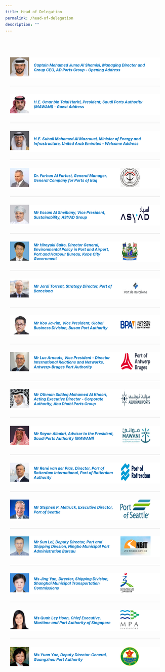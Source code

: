 ```yaml
---
title: Head of Delegation
permalink: /head-of-delegation
description: ""
---
```

<style>
	body {font-size:14px;line-height:1.42857143;}
	h1, h2, h3, h4, h5, h6 {line-height:1.1;}
	a[href$=".pdf"] {margin-left:0;}
	a[href$=".pdf"]:before {display:none;}
	.content p, .content li {margin:0 0 15px;font-size:inherit;line-height:inherit;}
	.mobile {display:block!important;}
	.desktop {display:none!important;}
	.navbar-end, .is-search-bar {display:none;}
	#main-content .bp-section {padding:0;}
	#main-content .bp-section-pagetitle {display:none;}
	#main-content .bp-container {width:100%;max-width:100%;min-height:250px;padding:0!important;}
	#main-content .bp-container .row {margin:0;}
	#main-content .bp-container .col {padding:0;}
	#main-content .col.is-8 {width:100%;margin:0;}
	#main-content .col.is-1 {display:none;}
	@media(min-width:1280px) {
		.mobile {display:none!important;}
		.desktop {display:block!important;}
	}
	
	.par-main {padding:35px 15px;margin:0 auto;}
	.par-main .par-list-none {list-style:none;margin:0;}
	@media(min-width:992px) {
		.par-main {max-width:970px;}
	}
	@media(min-width:1024px) {
		.par-main {padding:35px 0;}
	}
	@media(min-width:1440px) {
		.par-main {max-width:1280px;}
	}
	
	.accordion {padding:25px 0;border-bottom:1px solid #e3e3e3;}
	.accordion:last-child {border:0;}
	.accordion .bp-accordion-header, .accordion .bp-accordion-header:hover, .accordion .bp-accordion-header:focus {color:#fff;text-decoration:none;}
	.accordion .bp-accordion-button {color:#fff;}
	.bp-accordion-button:before, .sgds-icon-chevron-up, .sgds-icon-minus .sgds-icon-chevron-down {display:none;}
	.sgds-icon-minus .sgds-icon-chevron-up {display:block;}
	.speaker-img-wrapper {display:table;width:100%;background: #fff;}
	.speaker-img-wrapper > div, .speaker-img-wrapper h5 {display: table-cell;vertical-align: middle;}
	.speaker-img-wrapper .speaker-img {width:60px;height:60px;}
	.speaker-img-wrapper h5 {padding:0 15px;font-size:12px;font-weight:700;line-height:1.2;color:#0071c0;}
	.speaker-img-wrapper .org-logo {width: 20%;}
	.speaker-img-wrapper .org-logo img {width:auto;height: 60px;margin:0 15px 0 auto;}
	.speaker-img-wrapper .icon-wrapper {width:30px;color: #0fa678;}
	.speaker-content {padding:30px;background: #f6f6f6;}
	.speaker-content h6 {color: #0071c0;font-weight: 700;margin:0 0 15px;}
	.speaker-content p {margin:0 0 15px;font-size:14px;line-height:24px;}
	.sgds-icon-minus .speaker-img-wrapper {background:#002b5f;}
	.sgds-icon-minus h5, .sgds-icon-minus .icon-wrapper {color:#fff;}
	.bp-accordion-body {display:block!important;position:relative;max-height:0;overflow:hidden;transition:.6s all;}
	a.sgds-icon-minus + .bp-accordion-body {max-height:2000px;}
	@media(min-768px) {
		.speaker-img-wrapper h5 {font-size:14px;}
	}
</style>
<div class="par-main">
	<div class="accordion">
		<a href="#!" class="bp-accordion-header bp-accordion-button" role="button" aria-expanded="true" disabled>
			<div class="speaker-img-wrapper">
				<div class="speaker-img">
					<img src="/images/Event2022/Delegation/mohamed-juma-al-shamisi.jpeg" alt="Captain Mohamed Juma Al Shamisi">
				</div>
				<h5>Captain Mohamed Juma Al Shamisi, Managing Director and Group CEO, AD Ports Group - Opening Address</h5>
				<div class="icon-wrapper">
					<i class="sgds-icon sgds-icon-chevron-up"></i>
					<i class="sgds-icon sgds-icon-chevron-down"></i>
				</div>
			</div>
		</a>
	</div>
	<div class="accordion">
		<a href="#!" class="bp-accordion-header bp-accordion-button" role="button" aria-expanded="true" disabled>
			<div class="speaker-img-wrapper">
				<div class="speaker-img">
					<img src="/images/Event2022/Delegation/omar-bin-talal-hariri.jpg" alt="H.E. Omar bin Talal Hariri">
				</div>
				<h5>H.E. Omar bin Talal Hariri, President, Saudi Ports Authority (MAWANI) - Guest Address</h5>
				<div class="icon-wrapper">
					<i class="sgds-icon sgds-icon-chevron-up"></i>
					<i class="sgds-icon sgds-icon-chevron-down"></i>
				</div>
			</div>
		</a>
	</div>
	<div class="accordion">
		<a href="#!" class="bp-accordion-header bp-accordion-button" role="button" aria-expanded="true" disabled>
			<div class="speaker-img-wrapper">
				<div class="speaker-img">
					<img src="/images/Event2022/Delegation/he-suhail-mohamed-al-mazrouei.jpg" alt="H.E. Suhail Mohamed Al Mazrouei">
				</div>
				<h5>H.E. Suhail Mohamed Al Mazrouei, Minister of Energy and Infrastructure, United Arab Emirates - Welcome Address</h5>
				<div class="icon-wrapper">
					<i class="sgds-icon sgds-icon-chevron-up"></i>
					<i class="sgds-icon sgds-icon-chevron-down"></i>
				</div>
			</div>
		</a>
	</div>
	<div class="accordion">
		<a href="#!" class="bp-accordion-header bp-accordion-button" role="button" aria-expanded="true">
			<div class="speaker-img-wrapper">
				<div class="speaker-img">
					<img src="/images/Event2022/Delegation/farhan-al-fartosi.jpg" alt="Dr. Farhan Al Fartosi">
				</div>
				<h5>Dr. Farhan Al Fartosi, General Manager, General Company for Ports of Iraq</h5>
				<div class="org-logo"><img src="/images/Event2022/LogoOfPorts/logo-iraq.jpg" alt="Port of Iraq"/></div>
				<div class="icon-wrapper">
					<i class="sgds-icon sgds-icon-chevron-up"></i>
					<i class="sgds-icon sgds-icon-chevron-down"></i>
				</div>
			</div>
		</a>
		<div class="bp-accordion-body">
			<div class="speaker-content">
				<h6>Delegate's Bio:</h6>
				<p>Dr. Farhan Al Fartosi is the General Manager of the Iraq Ports Company and the Chairman of the board.</p>
				<p>Dr. Al Fartosi has a long experience in Maritime field and holds many certifications including second marine engineer certificate from Arabian Gulf Academy for Maritime Studies in 1990. And chief marine engineer certification from the Jordanian Academy in Amman in 2000. And also certification on how to implement the maritime Labour Convention (2006).</p>
				<p>In 2013, Dr. Farhan Al Fartosi obtained his master's degree in Maritime affairs <span>—</span>&nbsp;Maritime Safety and Environmental Administration from The World Maritime University in Sweden. He has worked in Iraq Maritime Transport as second marine engineer and then he was graded to chief marine engineer and took over the duties of chief engineer on many ships including cargo ships, RORO ships and bulk ships. After that he held several positions including Manager of Security Administration department in General Company of Maritime Transport in 2014.</p>
				<p>In 2020 he obtained PhD in Business Management from the Ain shams University in Egypt.</p>
				<p>Dr Farhan Al Fartosi has participated in many conferences and seminars including ship Recycling conference in Denmark.</p>
			</div>
		</div>
	</div>
	<div class="accordion">
		<a href="#!" class="bp-accordion-header bp-accordion-button" role="button" aria-expanded="true">
			<div class="speaker-img-wrapper">
				<div class="speaker-img">
					<img src="/images/Event2022/Delegation/essam-al-sheibany.jpg" alt="Mr Essam Al Sheibany">
				</div>
				<h5>Mr Essam Al Sheibany, Vice President, Sustainability, ASYAD Group</h5>
				<div class="org-logo"><img src="/images/Event2022/LogoOfPorts/logo-asyad.png" alt="Port of ASYAD"/></div>
				<div class="icon-wrapper">
					<i class="sgds-icon sgds-icon-chevron-up"></i>
					<i class="sgds-icon sgds-icon-chevron-down"></i>
				</div>
			</div>
		</a>
		<div class="bp-accordion-body">
			<div class="speaker-content">
				<h6>Delegate's Bio:</h6>
				<p>Essam Al Sheibany is the Vice President of Sustainability at Asyad group, Oman's flagship logistics and supply chain group, offering end-to-end solutions from ports, free zones, maritime shipping, and last-mile express delivery. As a Sustainability VP, Essam plays a key role in building and maintaining all the Environmental, Social and Governance (ESG) activities within the group to position Asyad among the top 10 integrated logistics companies in the world; Essam is also driving the Decarbonization initiatives and facilitate the Green Hydrogen projects initiatives within the group, previously he was Group VP for QHSSE where he was taking care of health and safety of employees, contractors, and costumers, and protect environment and recently he took over the scope of Sustainability Development initiatives within the Group.</p>
				<p>Al Sheibany is a member of several local and international bodies such as the National Petroleum Council, the Main committee of Health and Safety in Oman. Essam led the implementation of a number of operational projects in Oman and internationally. As an engineer, Energy Expert, Climate Change activist and he has more than 30 years of experience in Oil and Gas, Project Management, HSE and many areas mainly centered Operational Excellence.</p>
			</div>
		</div>
	</div>
	<div class="accordion">
		<a href="#!" class="bp-accordion-header bp-accordion-button" role="button" aria-expanded="true">
			<div class="speaker-img-wrapper">
				<div class="speaker-img">
					<img src="/images/Event2022/Delegation/hiroyuki-saito.jpg" alt="Mr Hiroyuki Saito">
				</div>
				<h5>Mr Hiroyuki Saito, Director General, Environmental Policy in Port and Airport, Port and Harbour Bureau, Kobe City Government</h5>
				<div class="org-logo"><img src="/images/Event2022/LogoOfPorts/logo-kobe.jpg" alt="Port of Kobe"/></div>
				<div class="icon-wrapper">
					<i class="sgds-icon sgds-icon-chevron-up"></i>
					<i class="sgds-icon sgds-icon-chevron-down"></i>
				</div>
			</div>
		</a>
		<div class="bp-accordion-body">
			<div class="speaker-content">
				<h6>Delegate's Bio:</h6>
				<p>Mr. SAITO Hiroyuki is Director General, Environmental Policy in Port and Airport in Port and Harbor Bureau, Kobe City Government as of April 2022.</p>
				<p>More recently, he served as Director General, Chief COVID-19 Vaccination Officer in Public Health Bureau from 2021-2022. Previously, he served as Director of Environmental Conservation Department (2017-2021); Manager of Business Waste Management Division (2014-2017); Manager of Recycling Division (2013-2014) in Environment Bureau, Kobe City Government.</p>
			</div>
		</div>
	</div>
	<div class="accordion">
		<a href="#!" class="bp-accordion-header bp-accordion-button" role="button" aria-expanded="true">
			<div class="speaker-img-wrapper">
				<div class="speaker-img">
					<img src="/images/Event2022/Delegation/jordi-torrent.jpg" alt="Mr Jordi Torrent">
				</div>
				<h5>Mr Jordi Torrent, Strategy Director, Port of Barcelona</h5>
				<div class="org-logo"><img src="/images/Event2022/LogoOfPorts/logo-vector-port-de-barcelona.jpg" alt="Port of Barcelona"/></div>
				<div class="icon-wrapper">
					<i class="sgds-icon sgds-icon-chevron-up"></i>
					<i class="sgds-icon sgds-icon-chevron-down"></i>
				</div>
			</div>
		</a>
		<div class="bp-accordion-body">
			<div class="speaker-content">
				<h6>Delegate's Bio:</h6>
				<p>Jordi Torrent is currently the Strategy Director of the Port of Barcelona. In this position he has recently developed the Port's IV Strategic Plan which has adapted the Port's strategy and objectives to the latest global and regional trade and logistics trends. He is particularly involved in the intermodal sector, and has designed and implemented initiatives in this field, such as the development of PPP projects of inland terminals and rail services in Spain and France. He has been involved in the Port, logistics and rail sectors for 15 years.</p>
				<p>Jordi Torrent is also Managing Director of the company B2B Logistics Busan Barcelona Hub, and member of the board of directors of several societies managing intermodal terminals in Spain and France. He represents the Port of Barcelona in various international organizations, such as WPCAP, MEDports and ESPO.</p>
				<p>He holds a Law Degree from the Autonomous University of Barcelona and a Master Degree on International Affairs from the University of Barcelona. He has also an advanced Management program from ESADE Business School.</p>
			</div>
		</div>
	</div>
	<div class="accordion">
		<a href="#!" class="bp-accordion-header bp-accordion-button" role="button" aria-expanded="true">
			<div class="speaker-img-wrapper">
				<div class="speaker-img">
					<img src="/images/Event2022/Delegation/koo-ja-rim.jpg" alt="Mr Koo Ja-rim">
				</div>
				<h5>Mr Koo Ja-rim, Vice President, Global Business Division, Busan Port Authority</h5>
				<div class="org-logo"><img src="/images/Event2022/LogoOfPorts/logo-busan.png" alt="Port of Busan"/></div>
				<div class="icon-wrapper">
					<i class="sgds-icon sgds-icon-chevron-up"></i>
					<i class="sgds-icon sgds-icon-chevron-down"></i>
				</div>
			</div>
		</a>
		<div class="bp-accordion-body">
			<div class="speaker-content">
				<h6>Delegate's Bio:</h6>
				<p>Mr. Koo Ja Rim has been a Head of Overseas Business Department of Busan Port Authority (BPA) since 2018 and Vice President of BPA (Global Business Division) since 2021.</p>
				<p>Since he joined BPA in 2014, Mr Koo has worked at such various departments as Logistics Planning, and Overseas Business, and he has dedicated to conducting Busan Port Redevelopment Project and developing first overseas logistics businesses projects in Rotterdam (Netherlands), Barcelona (Spain), and Probolinggo (Indonesia).</p>
				<p>With his experience and expertise in port, logistics, and legal area, he has been performed as an advisor of Campus Asia Aims and for Investor Relations (IR) Committee of Busan Metropolitan Council.</p>
				<p>In 2003, Mr Koo earned Master's degree of Laws (LL.M.) in School of Law from Indiana University and he got license as an attorney at Law of New York State Bar Association in U.S. in the same year. In 2017, Koo studied for a Master's degree of Science (MSc) at World Maritime University.</p>
			</div>
		</div>
	</div>
	<div class="accordion">
		<a href="#!" class="bp-accordion-header bp-accordion-button" role="button" aria-expanded="true">
			<div class="speaker-img-wrapper">
				<div class="speaker-img">
					<img src="/images/Event2022/Delegation/luc-arnouts.jpg" alt="Mr Luc Arnouts">
				</div>
				<h5>Mr Luc Arnouts, Vice President - Director International Relations and Networks, Antwerp-Bruges Port Authority</h5>
				<div class="org-logo"><img src="/images/Event2022/LogoOfPorts/logo-antwerp.png" alt="Port of Antwerp"/></div>
				<div class="icon-wrapper">
					<i class="sgds-icon sgds-icon-chevron-up"></i>
					<i class="sgds-icon sgds-icon-chevron-down"></i>
				</div>
			</div>
		</a>
		<div class="bp-accordion-body">
			<div class="speaker-content">
				<h6>Delegate's Bio:</h6>
				<p>Mr. Luc Arnouts obtained a  Master in Law at the University of Antwerp and a Master in General Management at the University of Ghent. He has been active in the port and logistics sector ever since.</p>
				<p>He started his career and gained operational experience in stevedoring, warehousing and ocean freight forwarding at the logistics company Group Katoennatie from 1986 until 1992.</p>
				<p>In 1992, he moved to SGS-Group Belgium where he officiated as General Manager of SGS-Van Bree. He was Member of the Central Management Committee and the Strategic Committee. He was in charge of the logistics and port handling business of SGS in Belgium. Aviapartner, European leading airport handling company became his new employer in 2000, where he held the position of VP Cargo Handling Europe and was Member of the Central Board.</p>
				<p>In 2007, he joined the Antwerp Port Authority as Chief Commercial Officer. Since mid 2017 he holds the function of Director International Relations and Networks. As Vice President he is member of the Management Board.</p>
				<p>Furthermore he also holds the following functions :<br/>
				- Member of the board of directors of Port of Antwerp International, a subsidiary company of Port of Antwerp, focussed on international consultancy, port management and participations in overseas port projects<br/>
				- Member of the board of directors of APEC, the training subsidiary of Port of Antwerp</p>
			</div>
		</div>
	</div>
	<div class="accordion">
		<a href="#!" class="bp-accordion-header bp-accordion-button" role="button" aria-expanded="true">
			<div class="speaker-img-wrapper">
				<div class="speaker-img">
					<img src="/images/Event2022/Delegation/othman-siddeq-mohamed-al-khoori.jpg" alt="Mr Othman Siddeq Mohamed Al Khoori"/>
				</div>
				<h5>Mr Othman Siddeq Mohamed Al Khoori, Acting Executive Director - Corporate Authority, Abu Dhabi Ports Group</h5>
				<div class="org-logo"><img src="/images/Event2022/LogoOfPorts/logo-abu-dhabi.jpg" alt="Port of Abu Dhabi"/></div>
				<div class="icon-wrapper">
					<i class="sgds-icon sgds-icon-chevron-up"></i>
					<i class="sgds-icon sgds-icon-chevron-down"></i>
				</div>
			</div>
		</a>
		<div class="bp-accordion-body">
			<div class="speaker-content">
				<h6>Delegate's Bio:</h6>
				<p>Othman Siddeq Mohamed Al Khoori serves as the Executive Director of Economic Affairs & Acting Executive Director Corporate Authority at Abu Dhabi Ports and as the Chief Operating Officer (COO) of ZonesCorp, one of the largest operator of purpose-built industrial zones in the UAE.</p>
				<p>He has held the position of ZonesCorp's COO for almost a decade, during which time he has overseen customer enagements in Abu Dhabi City and Al Ain, while also overseeing the business operations of Customer Services, Zones Facility Management, and BUsiness Development.</p>
				<p>Before joining ZonesCorp in 2012, Al Khoori served as the Support Service Division Director for the Abu Dhabi Tawteen Council, and also held prominent leadership roles at the National Rehabiliation Center and Abu Dhabi's Cultural Foundation. He began his career as the Head of Purchasing Section & Head of IT Section for the Abu Dhabi FreeZone Authority — Saadiyat in 1997.</p>
				<p>In addition to his work with Abu Dhabi Ports, Al Khoori is a member of the organisation committee of the World Contribution Conference Abu Dhabi and is also the UAE Delegate for the Volunteer Youth Conference.</p>
				<p>He has also volunteered for the Red Crescent since 2002 and was awarded a bronze medallion from His Highness Sheik Hamdan bin Zayed Al Nahyan in recognition of his decades-long charity work.</p>
				<p>Al Khoori holds an MBA from the American University — AUE and a Bachelor of Arts in Business Administration in MIS from California State University in San Bernardino, California.</p>
			</div>
		</div>
	</div>
	<div class="accordion">
		<a href="#!" class="bp-accordion-header bp-accordion-button" role="button" aria-expanded="true">
			<div class="speaker-img-wrapper">
				<div class="speaker-img">
					<img src="/images/Event2022/Delegation/rayan-albkri.jpg" alt="Mr Rayan Albakri"/>
				</div>
				<h5>Mr Rayan Albakri, Advisor to the President, Saudi Ports Authority (MAWANI)</h5>
				<div class="org-logo"><img src="/images/Event2022/LogoOfPorts/logo-saudi.jpg" alt="Port of Saudi"/></div>
				<div class="icon-wrapper">
					<i class="sgds-icon sgds-icon-chevron-up"></i>
					<i class="sgds-icon sgds-icon-chevron-down"></i>
				</div>
			</div>
		</a>
		<div class="bp-accordion-body">
			<div class="speaker-content">
				<h6>Delegate's Bio:</h6>
				<p>Rayan Albkri is currently the advisor of the President of Mawani, working on priority files such as corporatization project in carving out regulation from assets ownership and operation with more than 20 years’ experience in the services industry, focusing on creating value, driving sustainable growth, enabling revenue generation and stimulating strategic business development. My expertise spans across various government and private sectors within the logistics ecosystem, including shipping lines, port terminals, transportation, warehousing & bonded facilities & sea-port management, all in efforts to support in achieving Visions 2030. Through the years, I was able to enrich my experience and enhance my skills in creating impactful solutions across the industry. Through my experience, I have grown to appreciate the importance of digital transformation and have learned how effective implementation and digitization of services may exponentially streamline user experience.</p>
			</div>
		</div>
	</div>
	<div class="accordion">
		<a href="#!" class="bp-accordion-header bp-accordion-button" role="button" aria-expanded="true">
			<div class="speaker-img-wrapper">
				<div class="speaker-img">
					<img src="/images/Event2022/Delegation/rene-van-der-plas.jpg" alt="Mr René van der Plas"/>
				</div>
				<h5>Mr René van der Plas, Director, Port of Rotterdam International, Port of Rotterdam Authority</h5>
				<div class="org-logo"><img src="/images/Event2022/LogoOfPorts/logo-rotterdam.jpg" alt="Port of Rotterdam"/></div>
				<div class="icon-wrapper">
					<i class="sgds-icon sgds-icon-chevron-up"></i>
					<i class="sgds-icon sgds-icon-chevron-down"></i>
				</div>
			</div>
		</a>
		<div class="bp-accordion-body">
			<div class="speaker-content">
				<h6>Delegate's Bio:</h6>
				<p>Mr René van der Plas Director, Port of Rotterdam International, Port of Rotterdam Authority After attaining the Master of Science degree at the university of Delft, René van der Plas started his career at European Container Terminal where he had different operational and managerial positions. In 1997 he changed to Twijnstra Gudde Management Consultants where he has specialized in project management, procurement and public private partnership. He was appointed as a partner in 2002. In 2004 he started at Havenbedrijf Rotterdam N.V. (Port of Rotterdam Authority) as Director Development and construction Maasvlakte II. He was responsible for the overall planning, implementation and construction of the Maasvlakte 2 project (2,000 hectares of new port and industrial area). In 2012 he was promoted Vice President Maasvlakte II. After completion of Maasvlakte II in 2014 he was appointed as Director Rail and president of the exchange platform of rail freight.</p>
				<p>As per June 1st 2016, René van der Plas was appointed Director Port of Rotterdam International within Havenbedrijf Rotterdam N.V. (Port of Rotterdam Authority).</p>
				<p>René van der Plas is a member of the board of the following partnerships:<br/>
				o Sohar Port and Freezone<br/>
				o Porto Central, Brazil<br/>
				o PT Pelabuhan Rotterdam Indonesia<br/>
				o Companhia de Desenvolvimento do Complexo Industrial e Portuário do Pecém CIPP S/A), Brazil.</p>
				<p>Since 2012 René van der Plas is member of the Supervisory Board of NPRC, Dutch cooperation of private entrepreneurs of river navigation.</p>
			</div>
		</div>
	</div>
	<div class="accordion">
		<a href="#!" class="bp-accordion-header bp-accordion-button" role="button" aria-expanded="true">
			<div class="speaker-img-wrapper">
				<div class="speaker-img">
					<img src="/images/Event2022/Delegation/stephen-p-metruck.jpg" alt="Mr Stephen P. Metruck"/>
				</div>
				<h5>Mr Stephen P. Metruck, Executive Director, Port of Seattle</h5>
				<div class="org-logo"><img src="/images/Event2022/LogoOfPorts/logo-seattle.png" alt="Port of Seattle"/></div>
				<div class="icon-wrapper">
					<i class="sgds-icon sgds-icon-chevron-up"></i>
					<i class="sgds-icon sgds-icon-chevron-down"></i>
				</div>
			</div>
		</a>
		<div class="bp-accordion-body">
			<div class="speaker-content">
				<h6>Delegate's Bio:</h6>
				<p>As executive director of the Port of Seattle, Steve Metruck leads a country-wide special purpose government responsible for providing world-class trade, travel, and logistics services to one of the nation's most dynamic and fastest growing regions. The Port manages operations for Seattle-Tacoma International Airport — one of the nation's busiest passenger airports — as well as cruise, commercial fishing, grain terminals, recreational marinas, and other real estate activities. The Port also operates one of North America's largest maritime cargo shipping gateways through the Northwest Seaport Alliance, a joint effort with the Port of Tacoma. As executive director, Metruck leads 1,900 employees who deliver safe, efficient, and high quality services to the region while improving local economic opportunities and safeguarding our environment. The Port of Seattle is one of the Pacific Northwest's leading economic engines, generating over 216,000 jobs and $894 million in state and local taxes.</p>
				<p>Metruck came to the Port of Seattle following a 34 year career with the U.S. Coast Guard, retiring as a Rear Admiral. He has experience across a diverse range of operations and executive level assignments on both coasts, the Great Lakes, and the Gulf of Mexico. As the Chief Financial Officer for the Coast Guard, Metruck was responsible for all Coast Guard financial management and execution of the service's $10 billion annual appropriation. As Commander of the Fifth District in Portsmouth, Virginia, he had overall responsibility for the full range of U.S. Coast Guard missions carried out from central New Jersey to North Carolina.</p>
				<p>Throughout his career, Metruck has maintained a strong record of advancing a diverse and safe workplace. He is currently leading the Port through a groundbreaking effort to increase diversity in contracting and is supporting expansion of internal employee resource groups and efforts to increase diversity at the Port. Metruck emphasized employee safety and diversity during his Coast Guard career as well. He served three years on the Coast Guard's Sexual Assault Prevention and Response Task force and as a member of the Coast Guard Academy's Board of Trustees, he oversaw significant increases in the diversity of the student body.</p>
			</div>
		</div>
	</div>
	<div class="accordion">
		<a href="#!" class="bp-accordion-header bp-accordion-button" role="button" aria-expanded="true">
			<div class="speaker-img-wrapper">
				<div class="speaker-img">
					<img src="/images/Event2022/Delegation/sun-lei.jpg" alt="Mr Sun Lei"/>
				</div>
				<h5>Mr Sun Lei, Deputy Director, Port and Shipping Division, Ningbo Municipal Port Administration Bureau</h5>
				<div class="org-logo"><img src="/images/Event2022/LogoOfPorts/logo-ningbo.png" alt="Port of Ningbo"/></div>
				<div class="icon-wrapper">
					<i class="sgds-icon sgds-icon-chevron-up"></i>
					<i class="sgds-icon sgds-icon-chevron-down"></i>
				</div>
			</div>
		</a>
		<div class="bp-accordion-body">
			<div class="speaker-content">
				<h6>Delegate's Bio:</h6>
				<p>Mr Sun Lei joined Ningbo Municipal Port Administration Bureau in 2002 and has been engaged in port and Shipping administration since 2013 as the Deputy Director of Port and Shipping Division.</p>
			</div>
		</div>
	</div>
	<div class="accordion">
		<a href="#!" class="bp-accordion-header bp-accordion-button" role="button" aria-expanded="true">
			<div class="speaker-img-wrapper">
				<div class="speaker-img">
					<img src="/images/Event2022/Delegation/jing-yan.jpg" alt="Ms Jing Yan"/>
				</div>
				<h5>Ms Jing Yan, Director, Shipping Division, Shanghai Municipal Transportation Commissions</h5>
				<div class="org-logo"><img src="/images/Event2022/LogoOfPorts/logo-shanghai.jpg" alt="Port of Shanghai"/></div>
				<div class="icon-wrapper">
					<i class="sgds-icon sgds-icon-chevron-up"></i>
					<i class="sgds-icon sgds-icon-chevron-down"></i>
				</div>
			</div>
		</a>
		<div class="bp-accordion-body">
			<div class="speaker-content">
				<h6>Delegate's Bio:</h6>
				<p>Jing Yan was graduated from Shanghai Maritime University, she was majored in Maritime Law, and worked at several departments such as Shanghai Municipal Port Administrative Bureau, Shanghai Municipal Transport and Port Authority, Shanghai Municipal Transportation Commission (SMTC). Director Jing has been working for the development of Shanghai International Shipping Center for a long time, now she is the director of the Shipping Division, SMTC.</p>
			</div>
		</div>
	</div>
	<div class="accordion">
		<a href="#!" class="bp-accordion-header bp-accordion-button" role="button" aria-expanded="true">
			<div class="speaker-img-wrapper">
				<div class="speaker-img">
					<img src="/images/Event2022/Delegation/quah-ley-hoon.jpg" alt="Ms Quah Ley Hoon"/>
				</div>
				<h5>Ms Quah Ley Hoon, Chief Executive, Maritime and Port Authority of Singapore</h5>
				<div class="org-logo"><img src="/images/Event2022/LogoOfPorts/logo-mpa.jpg" alt="Port of Singapore"/></div>
				<div class="icon-wrapper">
					<i class="sgds-icon sgds-icon-chevron-up"></i>
					<i class="sgds-icon sgds-icon-chevron-down"></i>
				</div>
			</div>
		</a>
		<div class="bp-accordion-body">
			<div class="speaker-content">
				<h6>Delegate's Bio:</h6>
				<p>Ms Quah Ley Hoon joined the Maritime and Port Authority of Singapore as Chief Executive (Designate) on 1 November 2018 and was subsequently appointed the Chief Executive with effect from 1 January 2019. Prior to this, she was with MediaCorp as Chief Editor in Channel NewsAsia.</p>
				<p>She has more than 15 years of work experience in the public sector ranging from economic policies to environmental and social policies, including the US-Singapore Free Trade Agreement, UN Framework Convention on Climate Change, and the National Population Secretariat.</p>
				<p>Ley Hoon is on the board of Movement for the Intellectually Disabled of Singapore (MINDS), Singapore Chamber of Maritime Arbitration, Singapore Maritime Foundation, Singapore Maritime Institute, Global Centre for Maritime Decarbonisation, Defence Science & Technology and Singapore Trade Data Exchange Agency. She graduated with a MBA from IMD Business School in Switzerland in 2010, and a Masters in Economics from the University of Pantheon Sorbonne, France in 2000. She also holds a degree in Psychology from the University of Southern Queensland.</p>
				<p>She was awarded the Public Administration Medal (Silver) in 2017.</p>
			</div>
		</div>
	</div>
	<div class="accordion">
		<a href="#!" class="bp-accordion-header bp-accordion-button" role="button" aria-expanded="true">
			<div class="speaker-img-wrapper">
				<div class="speaker-img">
					<img src="/images/Event2022/Delegation/yuan-yue.jpg" alt="Ms Yuan Yue"/>
				</div>
				<h5>Ms Yuan Yue, Deputy Director-General, Guangzhou Port Authority</h5>
				<div class="org-logo"><img src="/images/Event2022/LogoOfPorts/logo-guangzhou.jpg" alt="Port of Guangzhou"/></div>
				<div class="icon-wrapper">
					<i class="sgds-icon sgds-icon-chevron-up"></i>
					<i class="sgds-icon sgds-icon-chevron-down"></i>
				</div>
			</div>
		</a>
		<div class="bp-accordion-body">
			<div class="speaker-content">
				<h6>Delegate's Bio:</h6>
				<p>Ms. Yuan Yue, Senior Economist, currently serves as the Deputy Director-general of Guangzhou Port Authority. In her career, she once worked as the Deputy Director-general of Guangzhou Foreign Trade and Economic Cooperation Bureau, the Director of Guangzhou Asian Games Marketing and Broadcasting Department, the Director of Guangzhou Asian Games Ticketing Center, and the General Manager of Guangzhou Hotel etc.</p>
				<p>In 2014, she was appointed as the Deputy Director-general of Guangzhou Port Authority. Since then, she has been dedicated to promoting the international exchanges and cooperation of Guangzhou Port. Up to now, she has promoted the friendly cooperation relations with nearly 20 major international ports, which effectively increases the international influence and popularity of Guangzhou Port.</p>
			</div>
		</div>
	</div>
</div>